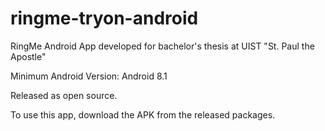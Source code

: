 # ringme-tryon-android
RingMe Android App developed for bachelor's thesis at UIST "St. Paul the Apostle"

Minimum Android Version: Android 8.1

Released as open source.

To use this app, download the APK from the released packages.
